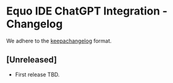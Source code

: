 # Equo IDE ChatGPT Integration - Changelog

We adhere to the [keepachangelog](https://keepachangelog.com/en/1.0.0/) format.

## [Unreleased]
- First release TBD.
